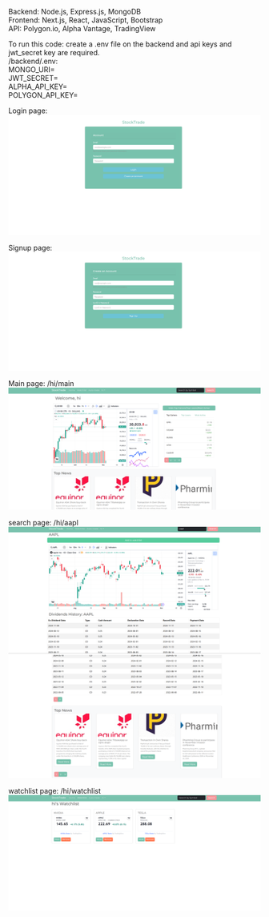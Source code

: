 

Backend: Node.js, Express.js, MongoDB <br>
Frontend: Next.js, React, JavaScript, Bootstrap<br>
API: Polygon.io, Alpha Vantage, TradingView

To run this code: create a .env file on the backend and api keys and jwt_secret key are required.<br>
/backend/.env:<br>
MONGO_URI=<br>
JWT_SECRET=<br>
ALPHA_API_KEY=<br>
POLYGON_API_KEY=

Login page:
![login](img/login.png)

Signup page:
![signup](img/signup.png)

Main page:
/hi/main
![main](img/main.png)

search page:
/hi/aapl
![search](img/search.png)
![search](img/search2.png)


watchlist page:
/hi/watchlist
![watchlist](img/watchlist1.png)


